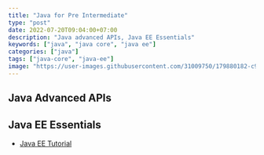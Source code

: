 ```yaml
---
title: "Java for Pre Intermediate"
type: "post"
date: 2022-07-20T09:04:00+07:00
description: "Java advanced APIs, Java EE Essentials"
keywords: ["java", "java core", "java ee"]
categories: ["java"]
tags: ["java-core", "java-ee"]
image: "https://user-images.githubusercontent.com/31009750/179880182-c9ef3fc3-6a72-42e4-9d06-69ee336e085f.png"
---
```


## Java Advanced APIs

## Java EE Essentials

- [Java EE Tutorial](https://docs.oracle.com/javaee/7/tutorial/)
